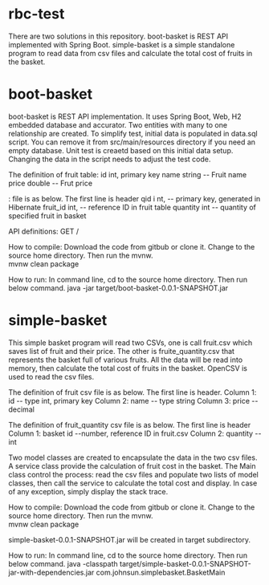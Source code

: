 # rbc-test

There are two solutions in this repository. boot-basket is REST API implemented with Spring Boot. simple-basket is a simple standalone program to read data from csv files and calculate the total cost of fruits in the basket.

# boot-basket
boot-basket is REST API implementation. It uses Spring Boot, Web, H2 embedded database and accurator. Two entities with many to one relationship are created. To simplify test, initial data is populated in data.sql script. You can remove it from src/main/resources directory if you need an empty database. Unit test is creaetd based on this initial data setup. Changing the data in the script needs to adjust the test code. 

The definition of fruit table:
id     int, primary key
name   string    -- Fruit name
price  double     -- Frut price

: file is as below. The first line is header
qid i       nt,    -- primary key, generated in Hibernate
fruit_id    int,   -- reference ID in fruit table
quantity    int    -- quantity of specified fruit in basket

API definitions:
GET   /

How to compile:
Download the code from gitbub or clone it. Change  to the source home directory. 
Then  run the mvnw.  
mvnw clean package

How to run:
In command line, cd to the source home directory. Then run below command.
java -jar target/boot-basket-0.0.1-SNAPSHOT.jar

# simple-basket
This simple basket program will read two CSVs, one is call fruit.csv which saves list of fruit and their price. The other is fruite_quantity.csv that represents the basket full of various fruits. All the data will be read into memory, then calculate the total cost of fruits in the basket. OpenCSV is used to read the csv files.

The definition of fruit csv file is as below. The first line is header.
Column 1: id    -- type int, primary key
Column 2: name -- type string
Column 3: price -- decimal


The definition of fruit_quantity csv file is as below. The first line is header
Column 1: basket id --number, reference ID in fruit.csv
Column 2: quantity  --int

Two model classes are created to encapsulate the data in the two csv files. A service class provide the calculation of fruit cost in the basket. The Main class control the process: read the csv files and populate two lists of model classes, then call the service to calculate the total cost and display. In case of any exception, simply display the stack trace.

How to compile:
Download the code from gitbub or clone it. Change  to the source home directory. 
Then  run the mvnw.  
mvnw clean package

simple-basket-0.0.1-SNAPSHOT.jar will be created in target subdirectory.

How to run:
In command line, cd to the source home directory. Then run below command.
java -classpath target/simple-basket-0.0.1-SNAPSHOT-jar-with-dependencies.jar com.johnsun.simplebasket.BasketMain


